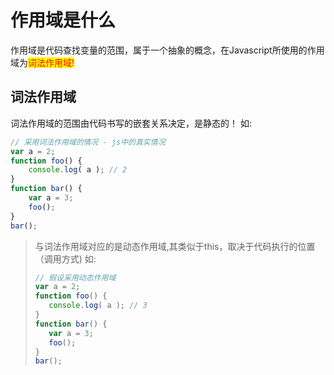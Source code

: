 # 作用域是什么
作用域是代码查找变量的范围，属于一个抽象的概念，在Javascript所使用的作用域为<span style="background: yellow;color:red">词法作用域!</span>

## 词法作用域
词法作用域的范围由代码书写的嵌套关系决定，是静态的！
如:

```javascript
// 采用词法作用域的情况 - js中的真实情况
var a = 2; 
function foo() { 
    console.log( a ); // 2
} 
function bar() { 
    var a = 3; 
    foo();
} 
bar(); 
```

>与词法作用域对应的是动态作用域,其类似于this，取决于代码执行的位置（调用方式) 如:
>```javascript
>// 假设采用动态作用域
>var a = 2; 
>function foo() { 
>    console.log( a ); // 3
>} 
>function bar() { 
>    var a = 3; 
>    foo();
>} 
>bar();
>```

